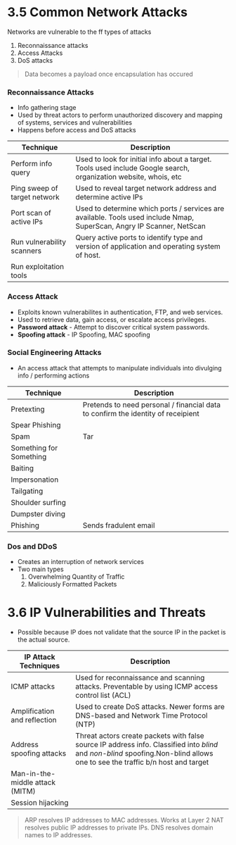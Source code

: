 # 3.5 Common Network Attacks
Networks are vulnerable to the ff types of attacks
1. Reconnaissance attacks
2. Access Attacks
3. DoS attacks
> Data becomes a payload once encapsulation has occured

### Reconnaissance Attacks
- Info gathering stage
- Used by threat actors to perform unauthorized discovery and mapping of systems, services and vulnerabilities
- Happens before access and DoS attacks

| Technique                    | Description                                                                                                           |
| ---------------------------- | --------------------------------------------------------------------------------------------------------------------- |
| Perform info query           | Used to look for initial info about a target. Tools used include Google search, organization website, whois, etc      |
| Ping sweep of target network | Used to reveal target network address and determine active IPs                                                        |
| Port scan of active IPs      | Used to determine which ports / services are available. Tools used include Nmap, SuperScan, Angry IP Scanner, NetScan |
| Run vulnerability scanners   | Query active ports to identify type and version of application and operating system of host.                          |
| Run exploitation tools       |                                                                                                                       |
### Access Attack
- Exploits known vulnerabilites in authentication, FTP, and web services.
- Used to retrieve data, gain access, or escalate access privileges.
- **Password attack** - Attempt to discover critical system passwords.
- **Spoofing attack** - IP Spoofing, MAC spoofing
### Social Engineering Attacks
- An access attack that attempts to manipulate individuals into divulging info / performing actions

| Technique               | Description                                                                      |
| ----------------------- | -------------------------------------------------------------------------------- |
| Pretexting              | Pretends to need personal / financial data to confirm the identity of receipient |
| Spear Phishing          |                                                                                  |
| Spam                    | Tar                                                                              |
| Something for Something |                                                                                  |
| Baiting                 |                                                                                  |
| Impersonation           |                                                                                  |
| Tailgating              |                                                                                  |
| Shoulder surfing        |                                                                                  |
| Dumpster diving         |                                                                                  |
| Phishing                | Sends fradulent email                                                            |

### Dos and DDoS
- Creates an interruption of network services
- Two main types
	1. Overwhelming Quantity of Traffic
	2. Maliciously Formatted Packets

# 3.6 IP Vulnerabilities and Threats
- Possible because IP does not validate that the source IP in the packet is the actual source.

| IP Attack Techniques            | Description                                                                                                                                                                  |
| ------------------------------- | ---------------------------------------------------------------------------------------------------------------------------------------------------------------------------- |
| ICMP attacks                    | Used for reconnaissance and scanning attacks. Preventable by using ICMP access control list (ACL)                                                                            |
| Amplification and reflection    | Used to create DoS attacks. Newer forms are DNS-based and Network Time Protocol (NTP)                                                                                        |
| Address spoofing attacks        | Threat actors create packets with false source IP address info. Classified into *blind* and *non-blind* spoofing.Non-blind allows one to see the traffic b/n host and target |
| Man-in-the-middle attack (MITM) |                                                                                                                                                                              |
| Session hijacking               |                                                                                                                                                                              |

> ARP resolves  IP addresses to MAC addresses. Works at Layer 2
> NAT resolves public IP addresses to private IPs.
> DNS resolves domain names to IP addresses. 